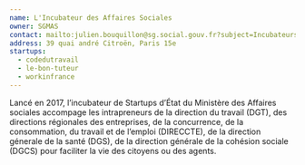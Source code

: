 ```yaml
---
name: L'Incubateur des Affaires Sociales
owner: SGMAS
contact: mailto:julien.bouquillon@sg.social.gouv.fr?subject=Incubateurs
address: 39 quai andré Citroën, Paris 15e
startups:
  - codedutravail
  - le-bon-tuteur
  - workinfrance
---
```


Lancé en 2017, l’incubateur de Startups d’État du Ministère des Affaires sociales accompage les intrapreneurs de la direction du travail (DGT), des directions régionales des entreprises, de la concurrence, de la consommation, du travail et de l’emploi (DIRECCTE), de la direction génerale de la santé (DGS), de la direction générale de la cohésion sociale (DGCS) pour faciliter la vie des citoyens ou des agents.
